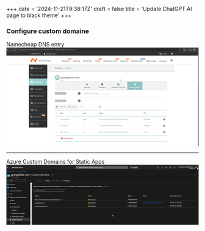 +++
date = '2024-11-21T9:38:17Z'
draft = false
title = 'Update ChatGPT AI page to black theme'
+++

### Configure custom domaine 
Namecheap DNS entry
![Azure Print Scree](https://github.com/dutza/content-public/blob/main/azure.geduta.com/images/Namecheap%20DNS.png?raw=true)

---
Azure Custom Domains for Static Apps
![Azure Print Scree](https://github.com/dutza/content-public/blob/main/azure.geduta.com/images/Azure%20static%20Web%20App.png?raw=true)
